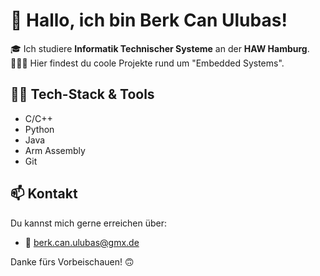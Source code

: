 # 👋 Hallo, ich bin Berk Can Ulubas!

🎓 Ich studiere **Informatik Technischer Systeme** an der **HAW Hamburg**.  
👨🏻‍💻 Hier findest du coole Projekte rund um "Embedded Systems".


## 🔧🧰 Tech-Stack & Tools

- C/C++
- Python
- Java
- Arm Assembly
- Git


## 📫 Kontakt

Du kannst mich gerne erreichen über:

- 📧 [berk.can.ulubas@gmx.de](mailto:berk.can.ulubas@gmx.de)


Danke fürs Vorbeischauen! 🙃
